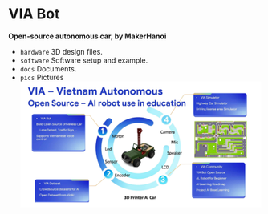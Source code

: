 # VIA Bot
**Open-source autonomous car, by MakerHanoi**
* `hardware` 3D design files.
* `software` Software setup and example.
* `docs` Documents.
* `pics` Pictures
![alt](https://github.com/makerhanoi/via-bot/blob/main/pics/via.jpg)